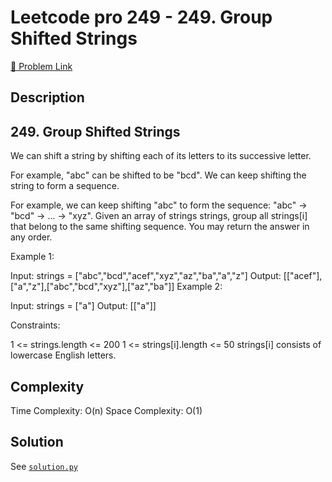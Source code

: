 # Leetcode pro 249 - 249. Group Shifted Strings

[🔗 Problem Link](https://leetcode.com/problems/249.-group-shifted-strings/)

## Description

## 249. Group Shifted Strings

We can shift a string by shifting each of its letters to its successive letter.

For example, "abc" can be shifted to be "bcd".
We can keep shifting the string to form a sequence.

For example, we can keep shifting "abc" to form the sequence: "abc" -> "bcd" -> ... -> "xyz".
Given an array of strings strings, group all strings[i] that belong to the same shifting sequence. You may return the answer in any order.

Example 1:

Input: strings = ["abc","bcd","acef","xyz","az","ba","a","z"]
Output: [["acef"],["a","z"],["abc","bcd","xyz"],["az","ba"]]
Example 2:

Input: strings = ["a"]
Output: [["a"]]

Constraints:

1 <= strings.length <= 200
1 <= strings[i].length <= 50
strings[i] consists of lowercase English letters.

## Complexity

Time Complexity: O(n)
Space Complexity: O(1)

## Solution

See [`solution.py`](solution.py)
